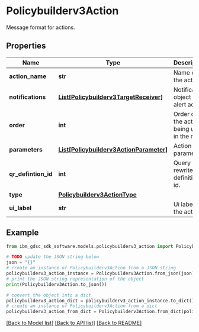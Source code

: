 # Policybuilderv3Action

Message format for actions.

## Properties

Name | Type | Description | Notes
------------ | ------------- | ------------- | -------------
**action_name** | **str** | Name of the action. | [optional] 
**notifications** | [**List[Policybuilderv3TargetReceiver]**](Policybuilderv3TargetReceiver.md) | Notification object if for alert action. | [optional] 
**order** | **int** | Order of the action being used in the rules. | [optional] 
**parameters** | [**List[Policybuilderv3ActionParameter]**](Policybuilderv3ActionParameter.md) | Action parameters. | [optional] 
**qr_defintion_id** | **int** | Query rewrite definition id. | [optional] 
**type** | [**Policybuilderv3ActionType**](Policybuilderv3ActionType.md) |  | [optional] 
**ui_label** | **str** | Ui label for the action. | [optional] 

## Example

```python
from ibm_gdsc_sdk_software.models.policybuilderv3_action import Policybuilderv3Action

# TODO update the JSON string below
json = "{}"
# create an instance of Policybuilderv3Action from a JSON string
policybuilderv3_action_instance = Policybuilderv3Action.from_json(json)
# print the JSON string representation of the object
print(Policybuilderv3Action.to_json())

# convert the object into a dict
policybuilderv3_action_dict = policybuilderv3_action_instance.to_dict()
# create an instance of Policybuilderv3Action from a dict
policybuilderv3_action_from_dict = Policybuilderv3Action.from_dict(policybuilderv3_action_dict)
```
[[Back to Model list]](../README.md#documentation-for-models) [[Back to API list]](../README.md#documentation-for-api-endpoints) [[Back to README]](../README.md)



